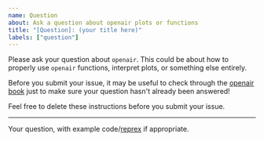 ```yaml
---
name: Question
about: Ask a question about openair plots or functions
title: "[Question]: (your title here)"
labels: ["question"]
---
```


Please ask your question about `openair`. This could be about how to properly use `openair` functions, interpret plots, or something else entirely.

Before you submit your issue, it may be useful to check through the [openair book](https://bookdown.org/david_carslaw/openair/) just to make sure your question hasn't already been answered!

Feel free to delete these instructions before you submit your issue.

------------------------------------------------------------------------

Your question, with example code/[reprex](https://www.tidyverse.org/help/#reprex%3E) if appropriate.
